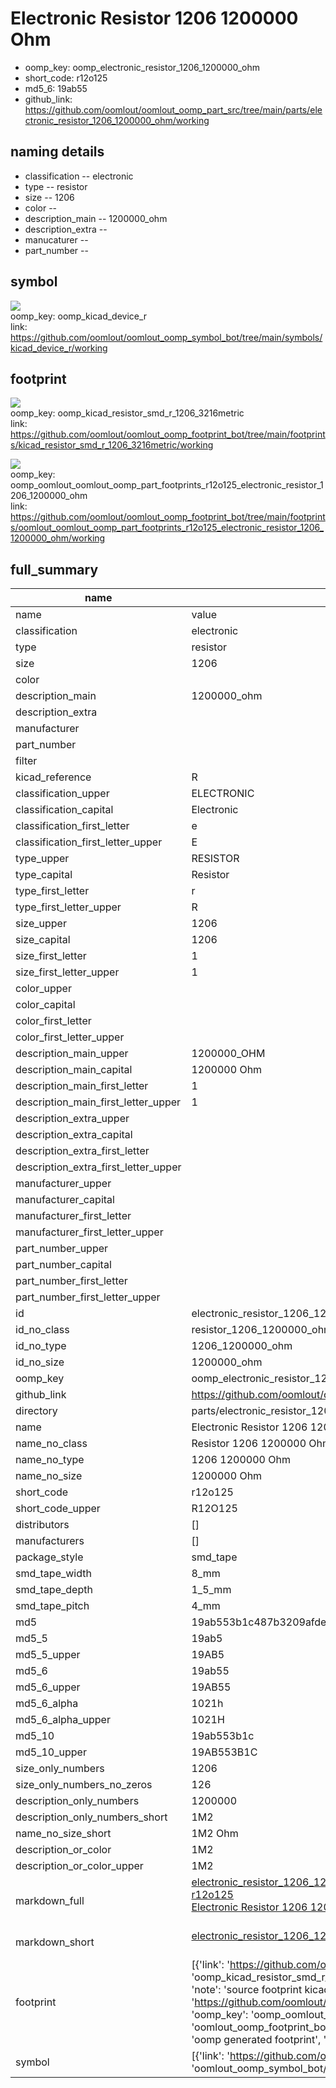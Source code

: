 # Electronic Resistor 1206 1200000 Ohm

  
* oomp_key: oomp_electronic_resistor_1206_1200000_ohm 
* short_code: r12o125
* md5_6: 19ab55  
* github_link: https://github.com/oomlout/oomlout_oomp_part_src/tree/main/parts/electronic_resistor_1206_1200000_ohm/working  
## naming details
* classification -- electronic
* type -- resistor
* size -- 1206
* color -- 
* description_main -- 1200000_ohm
* description_extra -- 
* manucaturer -- 
* part_number -- 



## symbol

![](symbol/{index}/working/working_600.png)  
oomp_key: oomp_kicad_device_r  
link: https://github.com/oomlout/oomlout_oomp_symbol_bot/tree/main/symbols/kicad_device_r/working  

## footprint

![](footprint/{index}/working/working_600.png)  
oomp_key: oomp_kicad_resistor_smd_r_1206_3216metric  
link: https://github.com/oomlout/oomlout_oomp_footprint_bot/tree/main/footprints/kicad_resistor_smd_r_1206_3216metric/working  

![](footprint/{index}/working/working_600.png)  
oomp_key: oomp_oomlout_oomlout_oomp_part_footprints_r12o125_electronic_resistor_1206_1200000_ohm  
link: https://github.com/oomlout/oomlout_oomp_footprint_bot/tree/main/footprints/oomlout_oomlout_oomp_part_footprints_r12o125_electronic_resistor_1206_1200000_ohm/working  

## full_summary
| name | value | 
| --- | --- | 
| name | value | 
| classification | electronic | 
| type | resistor | 
| size | 1206 | 
| color |  | 
| description_main | 1200000_ohm | 
| description_extra |  | 
| manufacturer |  | 
| part_number |  | 
| filter |  | 
| kicad_reference | R | 
| classification_upper | ELECTRONIC | 
| classification_capital | Electronic | 
| classification_first_letter | e | 
| classification_first_letter_upper | E | 
| type_upper | RESISTOR | 
| type_capital | Resistor | 
| type_first_letter | r | 
| type_first_letter_upper | R | 
| size_upper | 1206 | 
| size_capital | 1206 | 
| size_first_letter | 1 | 
| size_first_letter_upper | 1 | 
| color_upper |  | 
| color_capital |  | 
| color_first_letter |  | 
| color_first_letter_upper |  | 
| description_main_upper | 1200000_OHM | 
| description_main_capital | 1200000 Ohm | 
| description_main_first_letter | 1 | 
| description_main_first_letter_upper | 1 | 
| description_extra_upper |  | 
| description_extra_capital |  | 
| description_extra_first_letter |  | 
| description_extra_first_letter_upper |  | 
| manufacturer_upper |  | 
| manufacturer_capital |  | 
| manufacturer_first_letter |  | 
| manufacturer_first_letter_upper |  | 
| part_number_upper |  | 
| part_number_capital |  | 
| part_number_first_letter |  | 
| part_number_first_letter_upper |  | 
| id | electronic_resistor_1206_1200000_ohm | 
| id_no_class | resistor_1206_1200000_ohm | 
| id_no_type | 1206_1200000_ohm | 
| id_no_size | 1200000_ohm | 
| oomp_key | oomp_electronic_resistor_1206_1200000_ohm | 
| github_link | https://github.com/oomlout/oomlout_oomp_part_src/tree/main/parts/electronic_resistor_1206_1200000_ohm/working | 
| directory | parts/electronic_resistor_1206_1200000_ohm | 
| name | Electronic Resistor 1206 1200000 Ohm | 
| name_no_class | Resistor 1206 1200000 Ohm | 
| name_no_type | 1206 1200000 Ohm | 
| name_no_size | 1200000 Ohm | 
| short_code | r12o125 | 
| short_code_upper | R12O125 | 
| distributors | [] | 
| manufacturers | [] | 
| package_style | smd_tape | 
| smd_tape_width | 8_mm | 
| smd_tape_depth | 1_5_mm | 
| smd_tape_pitch | 4_mm | 
| md5 | 19ab553b1c487b3209afde5cdb1b808e | 
| md5_5 | 19ab5 | 
| md5_5_upper | 19AB5 | 
| md5_6 | 19ab55 | 
| md5_6_upper | 19AB55 | 
| md5_6_alpha | 1021h | 
| md5_6_alpha_upper | 1021H | 
| md5_10 | 19ab553b1c | 
| md5_10_upper | 19AB553B1C | 
| size_only_numbers | 1206 | 
| size_only_numbers_no_zeros | 126 | 
| description_only_numbers | 1200000 | 
| description_only_numbers_short | 1M2 | 
| name_no_size_short | 1M2 Ohm | 
| description_or_color | 1M2 | 
| description_or_color_upper | 1M2 | 
| markdown_full | [electronic_resistor_1206_1200000_ohm](https://github.com/oomlout/oomlout_oomp_part_src/tree/main/parts/electronic_resistor_1206_1200000_ohm/working)<br>[r12o125](https://github.com/oomlout/oomlout_oomp_part_src/tree/main/parts/electronic_resistor_1206_1200000_ohm/working)<br>[Electronic Resistor 1206 1200000 Ohm](https://github.com/oomlout/oomlout_oomp_part_src/tree/main/parts/electronic_resistor_1206_1200000_ohm/working)<br><br> | 
| markdown_short | [electronic_resistor_1206_1200000_ohm](https://github.com/oomlout/oomlout_oomp_part_src/tree/main/parts/electronic_resistor_1206_1200000_ohm/working)<br><br> | 
| footprint | [{'link': 'https://github.com/oomlout/oomlout_oomp_footprint_bot/tree/main/foootprntss/kicad_resistor_smd_r_1206_3216metric', 'oomp_key': 'oomp_kicad_resistor_smd_r_1206_3216metric', 'directory': 'oomlout_oomp_footprint_bot/footprints/kicad_resistor_smd_r_1206_3216metric//working/working.kicad_mod', 'note': 'source footprint kicad_resistor_smd_r_1206_3216metric', 'index': 0}, {'link': 'https://github.com/oomlout/oomlout_oomp_footprint_bot/tree/main/foootprntss/oomlout_oomlout_oomp_part_footprints_r12o125_electronic_resistor_1206_1200000_ohm', 'oomp_key': 'oomp_oomlout_oomlout_oomp_part_footprints_r12o125_electronic_resistor_1206_1200000_ohm', 'directory': 'oomlout_oomp_footprint_bot/footprints/oomlout_oomlout_oomp_part_footprints_r12o125_electronic_resistor_1206_1200000_ohm//working/working.kicad_mod', 'note': 'oomp generated footprint', 'index': 1}] | 
| symbol | [{'link': 'https://github.com/oomlout/oomlout_oomp_symbol_bot/tree/main/symbols/kicad_device_r', 'oomp_key': 'oomp_kicad_device_r', 'directory': 'oomlout_oomp_symbol_bot/symbols/kicad_device_r//working/working.kicad_sym', 'index': 0}] | 
